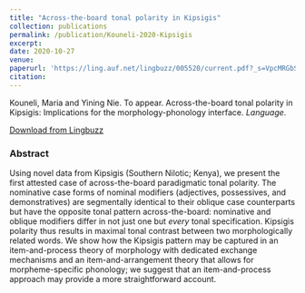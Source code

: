 ```yaml
---
title: "Across-the-board tonal polarity in Kipsigis"
collection: publications
permalink: /publication/Kouneli-2020-Kipsigis
excerpt:
date: 2020-10-27
venue: 
paperurl: 'https://ling.auf.net/lingbuzz/005520/current.pdf?_s=VpcMRGbSSQVd-Sru'
citation: 
---
```


Kouneli, Maria and Yining Nie. To appear. Across-the-board tonal polarity in Kipsigis: Implications for the morphology-phonology interface. <i>Language</i>.

[Download from Lingbuzz](https://ling.auf.net/lingbuzz/005520/current.pdf?_s=VpcMRGbSSQVd-Sru)

### Abstract

Using novel data from Kipsigis (Southern Nilotic; Kenya), we present the first attested case of across-the-board paradigmatic tonal polarity. The nominative case forms of nominal modifiers (adjectives, possessives, and demonstratives) are segmentally identical to their oblique case counterparts but have the opposite tonal pattern across-the-board: nominative and oblique modifiers differ in not just one but <i>every</i> tonal specification. Kipsigis polarity thus results in maximal tonal contrast between two morphologically related words. We show how the Kipsigis pattern may be captured in an item-and-process theory of morphology with dedicated exchange mechanisms and an item-and-arrangement theory that allows for morpheme-specific phonology; we suggest that an item-and-process approach may provide a more straightforward account.
